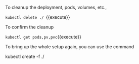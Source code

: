 To cleanup the deployment, pods, volumes, etc., 

`kubectl delete ./ `{{execute}}

To confirm the cleanup

`kubectl get pods,pv,pvc`{{execute}}

To bring up the whole setup again, you can use the command

kubectl create  -f ./
